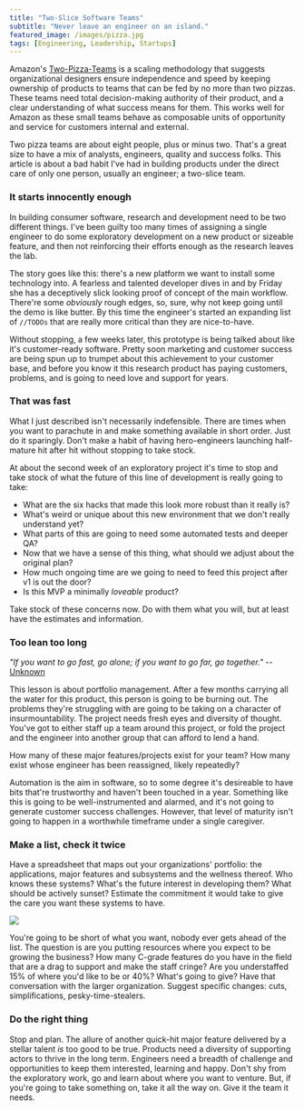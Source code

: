```yaml
---
title: "Two-Slice Software Teams"
subtitle: "Never leave an engineer on an island."
featured_image: /images/pizza.jpg
tags: [Engineering, Leadership, Startups]
---
```


Amazon's [Two-Pizza-Teams](https://www.theguardian.com/technology/2018/apr/24/the-two-pizza-rule-and-the-secret-of-amazons-success) is a scaling methodology that suggests organizational designers ensure independence and speed by keeping ownership of products to teams that can be fed by no more than two pizzas. These teams need total decision-making authority of their product, and a clear understanding of what success means for them. This works well for Amazon as these small teams behave as composable units of opportunity and service for customers internal and external.

<!--more-->

Two pizza teams are about eight people, plus or minus two. That's a great size to have a mix of analysts, engineers, quality and success folks. This article is about a bad habit I've had in building products under the direct care of only one person, usually an engineer; a two-slice team.

### It starts innocently enough

In building consumer software, research and development need to be two different things. I've been guilty too many times of assigning a single engineer to do some exploratory development on a new product or sizeable feature, and then not reinforcing their efforts enough as the research leaves the lab.

The story goes like this: there's a new platform we want to install some technology into. A fearless and talented developer dives in and by Friday she has a deceptively slick looking proof of concept of the main workflow. There're some *obviously* rough edges, so, sure, why not keep going until the demo is like butter. By this time the engineer's started an expanding list of `//TODOs` that are really more critical than they are nice-to-have.

Without stopping, a few weeks later, this prototype is being talked about like it's customer-ready software. Pretty soon marketing and customer success are being spun up to trumpet about this achievement to your customer base, and before you know it this research product has paying customers, problems, and is going to need love and support for years.

### That was fast

What I just described isn't necessarily indefensible. There are times when you want to parachute in and make something available in short order. Just do it sparingly. Don't make a habit of having hero-engineers launching half-mature hit after hit without stopping to take stock.

At about the second week of an exploratory project it's time to stop and take stock of what the future of this line of development is really going to take:

- What are the six hacks that made this look more robust than it really is?
- What's weird or unique about this new environment that we don't really understand yet?
- What parts of this are going to need some automated tests and deeper QA?
- Now that we have a sense of this thing, what should we adjust about the original plan?
- How much ongoing time are we going to need to feed this project after v1 is out the door?
- Is this MVP a minimally *loveable* product?

Take stock of these concerns now. Do with them what you will, but at least have the estimates and information.

### Too lean too long

*"If you want to go fast, go alone; if you want to go far, go together."* -- [Unknown](https://www.npr.org/sections/goatsandsoda/2016/07/30/487925796/it-takes-a-village-to-determine-the-origins-of-an-african-proverb)

This lesson is about portfolio management. After a few months carrying all the water for this product, this person is going to be burning out. The problems they're struggling with are going to be taking on a character of insurmountability. The project needs fresh eyes and diversity of thought. You've got to either staff up a team around this project, or fold the project and the engineer into another group that can afford to lend a hand.

How many of these major features/projects exist for your team? How many exist whose engineer has been reassigned, likely repeatedly? 

Automation is the aim in software, so to some degree it's desireable to have bits that're trustworthy and haven't been touched in a year. Something like this is going to be well-instrumented and alarmed, and it's not going to generate customer success challenges. However, that level of maturity isn't going to happen in a worthwhile timeframe under a single caregiver.

### Make a list, check it twice
Have a spreadsheet that maps out your organizations' portfolio: the applications, major features and subsystems and the wellness thereof. Who knows these systems? What's the future interest in developing them? What should be actively sunset? Estimate the commitment it would take to give the care you want these systems to have.

![](/images/FeatureMaturityMatrix.png)

You're going to be short of what you want, nobody ever gets ahead of the list. The question is are you putting resources where you expect to be growing the business? How many C-grade features do you have in the field that are a drag to support and make the staff cringe? Are you understaffed 15% of where you'd like to be or 40%? What's going to give? Have that conversation with the larger organization. Suggest specific changes: cuts, simplifications, pesky-time-stealers.


### Do the right thing

Stop and plan. The allure of another quick-hit major feature delivered by a stellar talent *is* too good to be true. Products need a diversity of supporting actors to thrive in the long term. Engineers need a breadth of challenge and opportunities to keep them interested, learning and happy. Don't shy from the exploratory work, go and learn about where you want to venture. But, if you're going to take something on, take it all the way on. Give it the team it needs.
